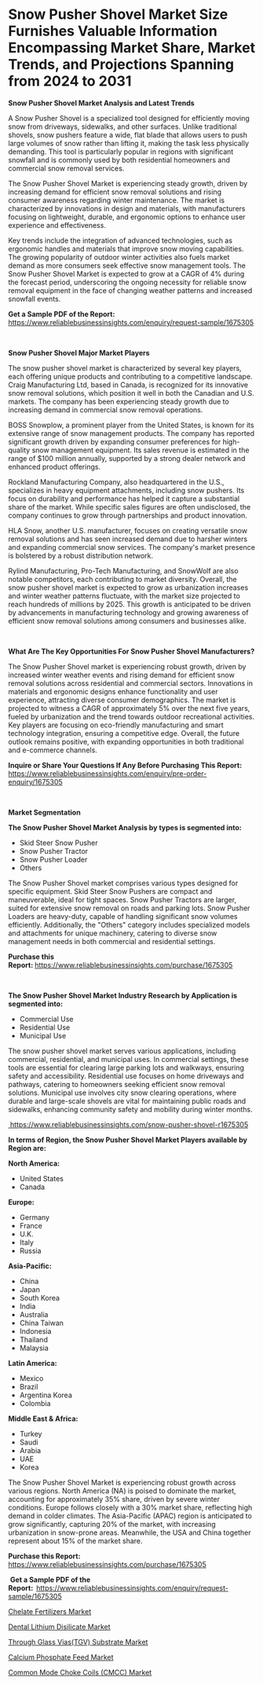 <p><h1>Snow Pusher Shovel Market Size Furnishes Valuable Information Encompassing Market Share, Market Trends, and Projections Spanning from 2024 to 2031</h1></p><p><strong>Snow Pusher Shovel Market Analysis and Latest Trends</strong></p>
<p><p>A Snow Pusher Shovel is a specialized tool designed for efficiently moving snow from driveways, sidewalks, and other surfaces. Unlike traditional shovels, snow pushers feature a wide, flat blade that allows users to push large volumes of snow rather than lifting it, making the task less physically demanding. This tool is particularly popular in regions with significant snowfall and is commonly used by both residential homeowners and commercial snow removal services.</p><p>The Snow Pusher Shovel Market is experiencing steady growth, driven by increasing demand for efficient snow removal solutions and rising consumer awareness regarding winter maintenance. The market is characterized by innovations in design and materials, with manufacturers focusing on lightweight, durable, and ergonomic options to enhance user experience and effectiveness. </p><p>Key trends include the integration of advanced technologies, such as ergonomic handles and materials that improve snow moving capabilities. The growing popularity of outdoor winter activities also fuels market demand as more consumers seek effective snow management tools. The Snow Pusher Shovel Market is expected to grow at a CAGR of 4% during the forecast period, underscoring the ongoing necessity for reliable snow removal equipment in the face of changing weather patterns and increased snowfall events.</p></p>
<p><strong>Get a Sample PDF of the Report:&nbsp;</strong> <a href="https://www.reliablebusinessinsights.com/enquiry/request-sample/1675305?utm_campaign=1453&utm_medium=2&utm_source=Github&utm_content=ia&utm_term=10102024&utm_id=snow-pusher-shovel">https://www.reliablebusinessinsights.com/enquiry/request-sample/1675305</a></p>
<p>&nbsp;</p>
<p><strong>Snow Pusher Shovel Major Market Players</strong></p>
<p><p>The snow pusher shovel market is characterized by several key players, each offering unique products and contributing to a competitive landscape. Craig Manufacturing Ltd, based in Canada, is recognized for its innovative snow removal solutions, which position it well in both the Canadian and U.S. markets. The company has been experiencing steady growth due to increasing demand in commercial snow removal operations.</p><p>BOSS Snowplow, a prominent player from the United States, is known for its extensive range of snow management products. The company has reported significant growth driven by expanding consumer preferences for high-quality snow management equipment. Its sales revenue is estimated in the range of $100 million annually, supported by a strong dealer network and enhanced product offerings.</p><p>Rockland Manufacturing Company, also headquartered in the U.S., specializes in heavy equipment attachments, including snow pushers. Its focus on durability and performance has helped it capture a substantial share of the market. While specific sales figures are often undisclosed, the company continues to grow through partnerships and product innovation.</p><p>HLA Snow, another U.S. manufacturer, focuses on creating versatile snow removal solutions and has seen increased demand due to harsher winters and expanding commercial snow services. The company's market presence is bolstered by a robust distribution network.</p><p>Rylind Manufacturing, Pro-Tech Manufacturing, and SnowWolf are also notable competitors, each contributing to market diversity. Overall, the snow pusher shovel market is expected to grow as urbanization increases and winter weather patterns fluctuate, with the market size projected to reach hundreds of millions by 2025. This growth is anticipated to be driven by advancements in manufacturing technology and growing awareness of efficient snow removal solutions among consumers and businesses alike.</p></p>
<p>&nbsp;</p>
<p><strong>What Are The Key Opportunities For Snow Pusher Shovel Manufacturers?</strong></p>
<p><p>The Snow Pusher Shovel market is experiencing robust growth, driven by increased winter weather events and rising demand for efficient snow removal solutions across residential and commercial sectors. Innovations in materials and ergonomic designs enhance functionality and user experience, attracting diverse consumer demographics. The market is projected to witness a CAGR of approximately 5% over the next five years, fueled by urbanization and the trend towards outdoor recreational activities. Key players are focusing on eco-friendly manufacturing and smart technology integration, ensuring a competitive edge. Overall, the future outlook remains positive, with expanding opportunities in both traditional and e-commerce channels.</p></p>
<p><strong>Inquire or Share Your Questions If Any Before Purchasing This Report:</strong> <a href="https://www.reliablebusinessinsights.com/enquiry/pre-order-enquiry/1675305?utm_campaign=1453&utm_medium=2&utm_source=Github&utm_content=ia&utm_term=10102024&utm_id=snow-pusher-shovel">https://www.reliablebusinessinsights.com/enquiry/pre-order-enquiry/1675305</a></p>
<p>&nbsp;</p>
<p><strong>Market Segmentation</strong></p>
<p><strong>The Snow Pusher Shovel Market Analysis by types is segmented into:</strong></p>
<p><ul><li>Skid Steer Snow Pusher</li><li>Snow Pusher Tractor</li><li>Snow Pusher Loader</li><li>Others</li></ul></p>
<p><p>The Snow Pusher Shovel market comprises various types designed for specific equipment. Skid Steer Snow Pushers are compact and maneuverable, ideal for tight spaces. Snow Pusher Tractors are larger, suited for extensive snow removal on roads and parking lots. Snow Pusher Loaders are heavy-duty, capable of handling significant snow volumes efficiently. Additionally, the "Others" category includes specialized models and attachments for unique machinery, catering to diverse snow management needs in both commercial and residential settings.</p></p>
<p><strong>Purchase this Report:&nbsp;</strong><a href="https://www.reliablebusinessinsights.com/purchase/1675305?utm_campaign=1453&utm_medium=2&utm_source=Github&utm_content=ia&utm_term=10102024&utm_id=snow-pusher-shovel">https://www.reliablebusinessinsights.com/purchase/1675305</a></p>
<p>&nbsp;</p>
<p><strong>The Snow Pusher Shovel Market Industry Research by Application is segmented into:</strong></p>
<p><ul><li>Commercial Use</li><li>Residential Use</li><li>Municipal Use</li></ul></p>
<p><p>The snow pusher shovel market serves various applications, including commercial, residential, and municipal uses. In commercial settings, these tools are essential for clearing large parking lots and walkways, ensuring safety and accessibility. Residential use focuses on home driveways and pathways, catering to homeowners seeking efficient snow removal solutions. Municipal use involves city snow clearing operations, where durable and large-scale shovels are vital for maintaining public roads and sidewalks, enhancing community safety and mobility during winter months.</p></p>
<p><a href="https://www.reliablebusinessinsights.com/snow-pusher-shovel-r1675305?utm_campaign=1453&utm_medium=2&utm_source=Github&utm_content=ia&utm_term=10102024&utm_id=snow-pusher-shovel">&nbsp;https://www.reliablebusinessinsights.com/snow-pusher-shovel-r1675305</a></p>
<p><strong>In terms of Region, the Snow Pusher Shovel Market Players available by Region are:</strong></p>
<p>
    <p> <strong> North America: </strong>
        <ul>
            <li>United States</li>
            <li>Canada</li>
        </ul>
        </p> 
    <p> <strong> Europe: </strong>
        <ul>
            <li>Germany</li>
            <li>France</li>
            <li>U.K.</li>
            <li>Italy</li>
            <li>Russia</li>
        </ul>
        </p> 
    <p> <strong> Asia-Pacific: </strong>
        <ul>
            <li>China</li>
            <li>Japan</li>
            <li>South Korea</li>
            <li>India</li>
            <li>Australia</li>
            <li>China Taiwan</li>
            <li>Indonesia</li>
            <li>Thailand</li>
            <li>Malaysia</li>
        </ul>
        </p> 
    <p> <strong> Latin America: </strong>
        <ul>
            <li>Mexico</li>
            <li>Brazil</li>
            <li>Argentina Korea</li>
            <li>Colombia</li>
        </ul>
        </p> 
    <p> <strong> Middle East & Africa: </strong>
        <ul>
            <li>Turkey</li>
            <li>Saudi</li>
            <li>Arabia</li>
            <li>UAE</li>
            <li>Korea</li>
        </ul>
    </p>
    </p>
<p><p>The Snow Pusher Shovel Market is experiencing robust growth across various regions. North America (NA) is poised to dominate the market, accounting for approximately 35% share, driven by severe winter conditions. Europe follows closely with a 30% market share, reflecting high demand in colder climates. The Asia-Pacific (APAC) region is anticipated to grow significantly, capturing 20% of the market, with increasing urbanization in snow-prone areas. Meanwhile, the USA and China together represent about 15% of the market share.</p></p>
<p><strong>Purchase this Report: </strong><a href="https://www.reliablebusinessinsights.com/purchase/1675305?utm_campaign=1453&utm_medium=2&utm_source=Github&utm_content=ia&utm_term=10102024&utm_id=snow-pusher-shovel">https://www.reliablebusinessinsights.com/purchase/1675305</a></p>
<p>&nbsp;<strong>Get a Sample PDF of the Report:&nbsp;&nbsp;</strong><a href="https://www.reliablebusinessinsights.com/enquiry/request-sample/1675305?utm_campaign=1453&utm_medium=2&utm_source=Github&utm_content=ia&utm_term=10102024&utm_id=snow-pusher-shovel">https://www.reliablebusinessinsights.com/enquiry/request-sample/1675305</a></p>
<p><strong></strong></p>
<p><p><a href="https://www.linkedin.com/pulse/chelate-fertilizers-market-refracting-trends-consumer-behaviors-fwhve?utm_campaign=1453&utm_medium=2&utm_source=Github&utm_content=ia&utm_term=10102024&utm_id=snow-pusher-shovel">Chelate Fertilizers Market</a></p><p><a href="https://www.linkedin.com/pulse/in-depth-analysis-global-dental-lithium-disilicate-market-scope-9jlmf?utm_campaign=1453&utm_medium=2&utm_source=Github&utm_content=ia&utm_term=10102024&utm_id=snow-pusher-shovel">Dental Lithium Disilicate Market</a></p><p><a href="https://www.linkedin.com/pulse/through-glass-viastgv-substrate-market-research-report-exploring-pzq3e?utm_campaign=1453&utm_medium=2&utm_source=Github&utm_content=ia&utm_term=10102024&utm_id=snow-pusher-shovel">Through Glass Vias(TGV) Substrate Market</a></p><p><a href="https://www.linkedin.com/pulse/market-forecasting-change-global-calcium-phosphate-feed-ukk7f?utm_campaign=1453&utm_medium=2&utm_source=Github&utm_content=ia&utm_term=10102024&utm_id=snow-pusher-shovel">Calcium Phosphate Feed Market</a></p><p><a href="https://www.linkedin.com/pulse/global-common-mode-choke-coils-cmcc-market-trends-insights-peaae?utm_campaign=1453&utm_medium=2&utm_source=Github&utm_content=ia&utm_term=10102024&utm_id=snow-pusher-shovel">Common Mode Choke Coils (CMCC) Market</a></p></p>
